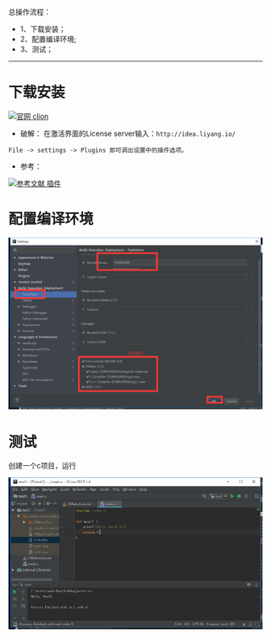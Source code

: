 总操作流程：
- 1、下载安装；
- 2、配置编译环境;
- 3、测试；


***

# 下载安装
[![](https://img.shields.io/badge/官网-clion-red.svg "官网 clion")](https://www.jetbrains.com/clion/download/previous.html)


- 破解：
在激活界面的License server输入：`http://idea.liyang.io/`

```
File -> settings -> Plugins 即可调出设置中的插件选项。
```
- 参考：

[![](https://img.shields.io/badge/参考文献-插件-yellow.svg "参考文献 插件")](https://www.zhihu.com/question/22437385)


# 配置编译环境
![](image/2-1.png)

# 测试

创建一个c项目，运行

![](image/2-2.png)